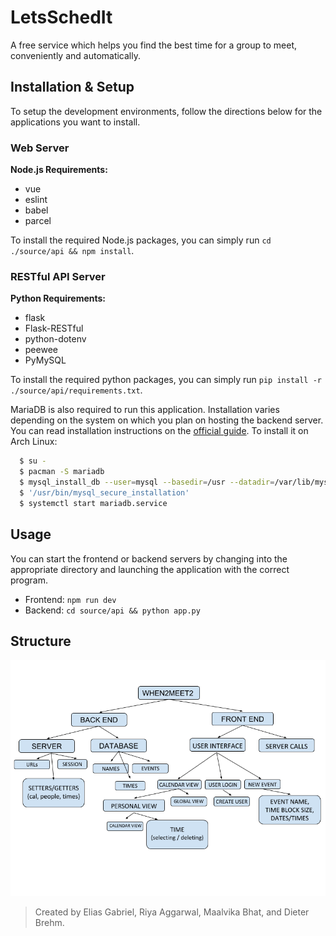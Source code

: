 <this needs to be a reasonably resized logo>

# LetsSchedIt
A free service which helps you find the best time for a group to meet, conveniently and automatically.

## Installation & Setup
To setup the development environments, follow the directions below for the applications you want to install.

### Web Server
**Node.js Requirements:**
* vue
* eslint
* babel
* parcel

To install the required Node.js packages, you can simply run `cd ./source/api && npm install`.

### RESTful API Server
**Python Requirements:**
* flask
* Flask-RESTful
* python-dotenv
* peewee
* PyMySQL

To install the required python packages, you can simply run `pip install -r ./source/api/requirements.txt`.

MariaDB is also required to run this application. Installation varies depending on the system on which you plan on hosting the backend server. You can read installation instructions on the [official guide](https://downloads.mariadb.org/mariadb/repositories/#mirror=rackspace). To install it on Arch Linux:

```sh
  $ su -
  $ pacman -S mariadb
  $ mysql_install_db --user=mysql --basedir=/usr --datadir=/var/lib/mysql
  $ '/usr/bin/mysql_secure_installation'
  $ systemctl start mariadb.service
```

## Usage
You can start the frontend or backend servers by changing into the appropriate directory and launching the application with the correct program.
* Frontend: `npm run dev`
* Backend: `cd source/api && python app.py`

## Structure
![AR Diagram](documentation/ARDiagram.png)

> Created by Elias Gabriel, Riya Aggarwal, Maalvika Bhat, and Dieter Brehm.
